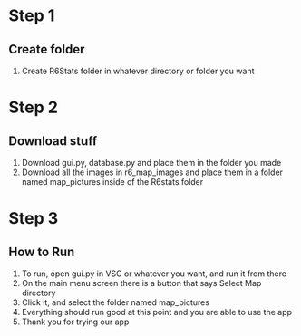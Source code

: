 # Step 1
## Create folder
1. Create R6Stats folder in whatever directory or folder you want

# Step 2
## Download stuff
1. Download gui.py, database.py and place them in the folder you made
2. Download all the images in r6_map_images and place them in a folder named map_pictures inside of the R6stats folder

# Step 3
## How to Run
1. To run, open gui.py in VSC or whatever you want, and run it from there
2. On the main menu screen there is a button that says Select Map directory
3. Click it, and select the folder named map_pictures
4. Everything should run good at this point and you are able to use the app
5. Thank you for trying our app

